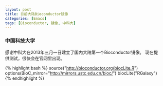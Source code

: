 ```yaml
---
layout: post
title: 目前大陆Bioconductor镜像
categories: [Emacs]
tags: [Bioconductor, 镜像, 中科大]
---
```


### 中国科技大学
感谢中科大在2013年三月一日建立了国内大陆第一个Bioconductor镜像。
现在提供测试，很快会在官网里出现。

{% highlight bash %}
source("http://bioconductor.org/biocLite.R")
options(BioC_mirror="http://mirrors.ustc.edu.cn/bioc/")
biocLite("RGalaxy")
{% endhighlight %}
